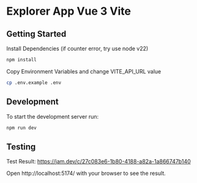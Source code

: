 # Explorer App Vue 3 Vite

## Getting Started
Install Dependencies (if counter error, try use node v22)
```bash
npm install
```

Copy Environment Variables and change VITE_API_URL value
```bash
cp .env.example .env
```

## Development
To start the development server run:
```bash
npm run dev
```

## Testing
Test Result: https://jam.dev/c/27c083e6-1b80-4188-a82a-1a866747b140

Open http://localhost:5174/ with your browser to see the result.